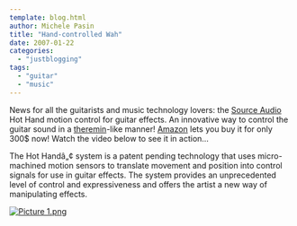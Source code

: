 ```yaml
---
template: blog.html
author: Michele Pasin
title: "Hand-controlled Wah"
date: 2007-01-22
categories: 
  - "justblogging"
tags: 
  - "guitar"
  - "music"
---
```


News for all the guitarists and music technology lovers: the [Source Audio](http://www.sourceaudio.net/index.php) Hot Hand motion control for guitar effects. An innovative way to control the guitar sound in a [theremin](http://en.wikipedia.org/wiki/Theremin)\-like manner! [Amazon](http://www.amazon.com/s.html/103-5983998-7207802?ie=UTF8&node=11965861&brand=SourceAudio) lets you buy it for only 300$ now! Watch the video below to see it in action...

The Hot Handâ„¢ system is a patent pending technology that uses micro-machined motion sensors to translate movement and position into control signals for use in guitar effects. The system provides an unprecedented level of control and expressiveness and offers the artist a new way of manipulating effects.

[![Picture 1.png](../../img/Picture%201.png)](http://www.sourceaudio.net/videos/video_hh-jam.php)
